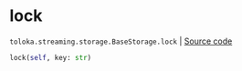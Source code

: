 # lock
`toloka.streaming.storage.BaseStorage.lock` | [Source code](https://github.com/Toloka/toloka-kit/blob/v1.0.2/src/streaming/storage.py#L28)

```python
lock(self, key: str)
```

